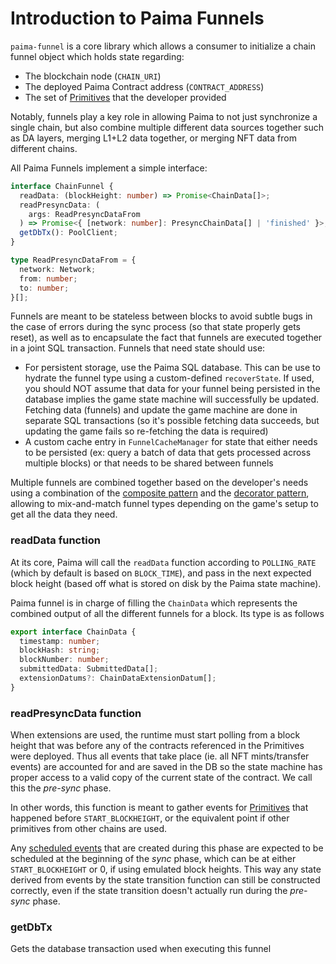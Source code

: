 # Introduction to Paima Funnels

`paima-funnel` is a core library which allows a consumer to initialize a chain funnel object which holds state regarding:

- The blockchain node (`CHAIN_URI`)
- The deployed Paima Contract address (`CONTRACT_ADDRESS`)
- The set of [Primitives](../2-primitive-catalogue/1-introduction.md) that the developer provided

Notably, funnels play a key role in allowing Paima to not just synchronize a single chain, but also combine multiple different data sources together such as DA layers, merging L1+L2 data together, or merging NFT data from different chains.

All Paima Funnels implement a simple interface:

```typescript
interface ChainFunnel {
  readData: (blockHeight: number) => Promise<ChainData[]>;
  readPresyncData: (
    args: ReadPresyncDataFrom
  ) => Promise<{ [network: number]: PresyncChainData[] | 'finished' }>;
  getDbTx(): PoolClient;
}

type ReadPresyncDataFrom = {
  network: Network;
  from: number;
  to: number;
}[];
```

Funnels are meant to be stateless between blocks to avoid subtle bugs in the case of errors during the sync process (so that state properly gets reset), as well as to encapsulate the fact that funnels are executed together in a joint SQL transaction. Funnels that need state should use:
- For persistent storage, use the Paima SQL database. This can be use to hydrate the funnel type using a custom-defined `recoverState`. If used, you should NOT assume that data for your funnel being persisted in the database implies the game state machine will successfully be updated. Fetching data (funnels) and update the game machine are done in separate SQL transactions (so it's possible fetching data succeeds, but updating the game fails so re-fetching the data is required)
- A custom cache entry in `FunnelCacheManager` for state that either needs to be persisted (ex: query a batch of data that gets processed across multiple blocks) or that needs to be shared between funnels

Multiple funnels are combined together based on the developer's needs using a combination of the [composite pattern](https://en.wikipedia.org/wiki/Composite_pattern) and the [decorator pattern](https://en.wikipedia.org/wiki/Decorator_pattern), allowing to mix-and-match funnel types depending on the game's setup to get all the data they need.

### readData function

At its core, Paima will call the `readData` function according to `POLLING_RATE` (which by default is based on `BLOCK_TIME`), and pass in the next expected block height (based off what is stored on disk by the Paima state machine).

Paima funnel is in charge of filling the `ChainData` which represents the combined output of all the different funnels for a block. Its type is as follows

```typescript
export interface ChainData {
  timestamp: number;
  blockHash: string;
  blockNumber: number;
  submittedData: SubmittedData[];
  extensionDatums?: ChainDataExtensionDatum[];
}
```
### readPresyncData function

When extensions are used, the runtime must start polling from a block height that was before any of the contracts referenced in the Primitives were deployed. Thus all events that take place (ie. all NFT mints/transfer events) are accounted for and are saved in the DB so the state machine has proper access to a valid copy of the current state of the contract. We call this the _pre-sync_ phase.

In other words, this function is meant to gather events for [Primitives](../2-primitive-catalogue/1-introduction.md#accessing-the-collected-data) that happened before `START_BLOCKHEIGHT`, or the equivalent point if other primitives from other chains are used.

Any [scheduled events](../1-scheduled-events.md) that are created during this
phase are expected to be scheduled at the beginning of the _sync_ phase, which
can be at either `START_BLOCKHEIGHT` or 0, if using emulated block heights. This
way any state derived from events by the state transition function can still be
constructed correctly, even if the state transition doesn't actually run during
the _pre-sync_ phase.

### getDbTx

Gets the database transaction used when executing this funnel
